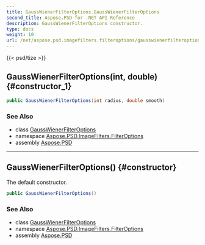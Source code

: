 ```yaml
---
title: GaussWienerFilterOptions.GaussWienerFilterOptions
second_title: Aspose.PSD for .NET API Reference
description: GaussWienerFilterOptions constructor. 
type: docs
weight: 10
url: /net/aspose.psd.imagefilters.filteroptions/gausswienerfilteroptions/gausswienerfilteroptions/
---
```

{{< psd/tize >}}
## GaussWienerFilterOptions(int, double) {#constructor_1}

```csharp
public GaussWienerFilterOptions(int radius, double smooth)
```

### See Also

* class [GaussWienerFilterOptions](../)
* namespace [Aspose.PSD.ImageFilters.FilterOptions](../../gausswienerfilteroptions/)
* assembly [Aspose.PSD](../../../)

---

## GaussWienerFilterOptions() {#constructor}

The default constructor.

```csharp
public GaussWienerFilterOptions()
```

### See Also

* class [GaussWienerFilterOptions](../)
* namespace [Aspose.PSD.ImageFilters.FilterOptions](../../gausswienerfilteroptions/)
* assembly [Aspose.PSD](../../../)


